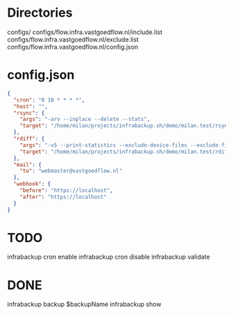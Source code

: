 # Directories

configs/
configs/flow.infra.vastgoedflow.nl/include.list
configs/flow.infra.vastgoedflow.nl/exclude.list
configs/flow.infra.vastgoedflow.nl/config.json

# config.json

```json
{
  "cron": "0 10 * * * *",
  "host": "",
  "rsync": {
    "args": "-arv --inplace --delete --stats",
    "target": "/home/milan/projects/infrabackup.sh/demo/milan.test/rsync/"
  },
  "rdiff": {
    "args": "-v5 --print-statistics --exclude-device-files --exclude-fifos --exclude-sockets --preserve-numerical-ids --exclude-other-filesystems",
    "target": "/home/milan/projects/infrabackup.sh/demo/milan.test/rdiff/"
  },
  "mail": {
    "to": "webmaster@vastgoedflow.nl"
  },
  "webhook": {
    "before": "https://localhost",
    "after": "https://localhost"
  }
}


```

# TODO

infrabackup cron enable
infrabackup cron disable
infrabackup validate

# DONE

infrabackup backup $backupName
infrabackup show
